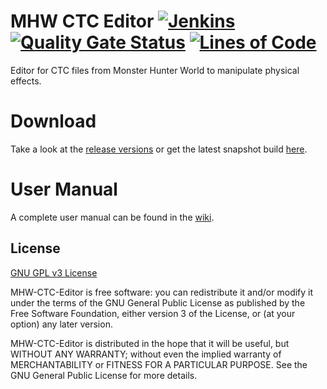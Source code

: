 # MHW CTC Editor [![Jenkins](https://img.shields.io/jenkins/build?jobUrl=https%3A%2F%2Fjenkins.gmasil.de%2Fjob%2Fgmasil%2Fjob%2FMHW-CTC-Editor%2Fjob%2Fmaster%2F)](https://jenkins.gmasil.de/blue/organizations/jenkins/gmasil%2FMHW-CTC-Editor/branches) [![Quality Gate Status](https://sonar.gmasil.de/api/project_badges/measure?project=de.gmasil%3Amhw-ctc-editor%3Amaster&metric=alert_status)](https://sonar.gmasil.de/dashboard?id=de.gmasil%3Amhw-ctc-editor%3Amaster) [![Lines of Code](https://sonar.gmasil.de/api/project_badges/measure?project=de.gmasil%3Amhw-ctc-editor%3Amaster&metric=ncloc)](https://sonar.gmasil.de/dashboard?id=de.gmasil%3Amhw-ctc-editor%3Amaster)
Editor for CTC files from Monster Hunter World to manipulate physical effects.

# Download
Take a look at the [release versions](https://github.com/gmasil/MHW-CTC-Editor/releases) or get the latest snapshot build [here](https://jenkins.gmasil.de/job/gmasil/job/MHW-CTC-Editor/job/master/lastSuccessfulBuild/artifact/target/MHW-CTC-Editor.exe).

# User Manual
A complete user manual can be found in the [wiki](https://github.com/gmasil/MHW-CTC-Editor/wiki).

## License
[GNU GPL v3 License](LICENSE.md)

MHW-CTC-Editor is free software: you can redistribute it and/or modify
it under the terms of the GNU General Public License as published by
the Free Software Foundation, either version 3 of the License, or
(at your option) any later version.

MHW-CTC-Editor is distributed in the hope that it will be useful,
but WITHOUT ANY WARRANTY; without even the implied warranty of
MERCHANTABILITY or FITNESS FOR A PARTICULAR PURPOSE. See the
GNU General Public License for more details.
